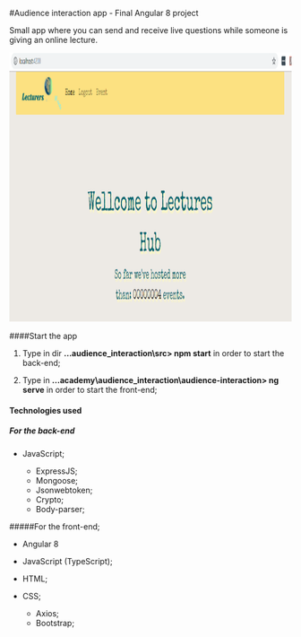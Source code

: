 #Audience interaction app - Final Angular 8 project

Small app where you can send and receive live questions while someone is giving an online lecture.

<img src="./lecturers.png" width="600" height="480">

####Start the app

1. Type in dir **...audience_interaction\src> npm start** in order to start the back-end;

2. Type in **...academy\audience_interaction\audience-interaction> ng serve** in order to start the front-end;
#### Technologies used

##### For the back-end

- JavaScript;

	- ExpressJS;
	- Mongoose;
	- Jsonwebtoken;
	- Crypto;
	- Body-parser;

#####For the front-end;

- Angular 8
- JavaScript (TypeScript);
- HTML;
- CSS;

	- Axios;
	- Bootstrap;